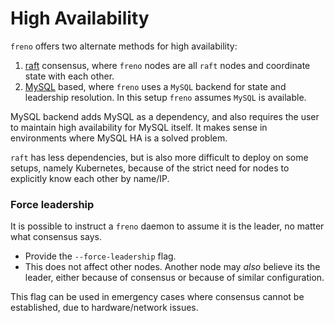 # High Availability

`freno` offers two alternate methods for high availability:

1. [raft](raft.md) consensus, where `freno` nodes are all `raft` nodes and coordinate state with each other.
2. [MySQL](mysql-backend.md) based, where `freno` uses a `MySQL` backend for state and leadership resolution. In this setup `freno` assumes `MySQL` is available.

MySQL backend adds MySQL as a dependency, and also requires the user to maintain high availability for MySQL itself. It makes sense in environments where MySQL HA is a solved problem.

`raft` has less dependencies, but is also more difficult to deploy on some setups, namely Kubernetes, because of the strict need for nodes to explicitly know each other by name/IP.

### Force leadership

It is possible to instruct a `freno` daemon to assume it is the leader, no matter what consensus says.

- Provide the `--force-leadership` flag.
- This does not affect other nodes. Another node may _also_ believe its the leader, either because of consensus or because of similar configuration.

This flag can be used in emergency cases where consensus cannot be established, due to hardware/network issues.
